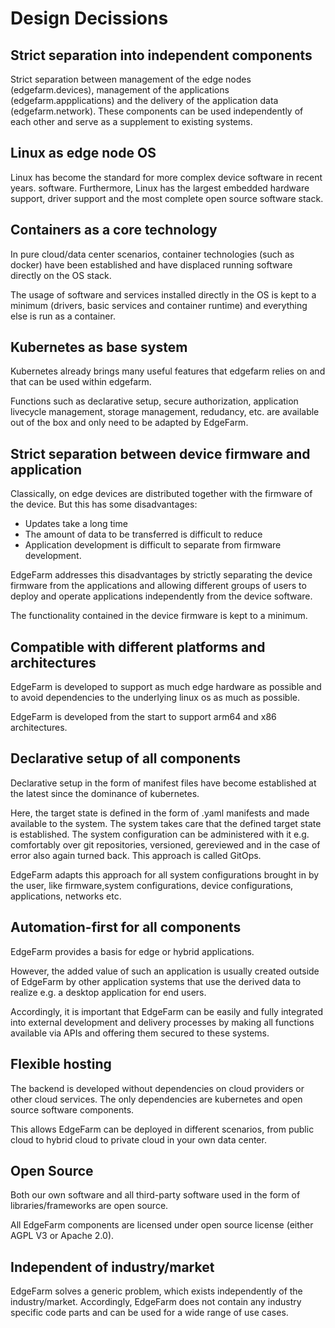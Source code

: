 # Design Decissions

## Strict separation into independent components

Strict separation between management of the edge nodes (edgefarm.devices), management of the applications (edgefarm.appplications) and the delivery of the application data (edgefarm.network).
These components can be used independently of each other and serve as a supplement to existing systems.

## Linux as edge node OS

Linux has become the standard for more complex device software in recent years.
software. Furthermore, Linux has the largest embedded hardware support,
driver support and the most complete open source software stack.

## Containers as a core technology

In pure cloud/data center scenarios, container technologies (such as docker) have been established and have displaced running software directly on the OS stack.

The usage of software and services installed directly in the OS is kept to a minimum (drivers, basic services and container runtime) and everything else is run as a container.

## Kubernetes as base system

Kubernetes already brings many useful features that edgefarm relies on and that can be used within edgefarm.

Functions such as declarative setup, secure authorization, application livecycle management, storage management, redudancy, etc. are available out of the box and only need to be adapted by EdgeFarm.

## Strict separation between device firmware and application

Classically, on edge devices are distributed together with the firmware of the device. But this has some disadvantages:

* Updates take a long time
* The amount of data to be transferred is difficult to reduce
* Application development is difficult to separate from firmware development.

EdgeFarm addresses this disadvantages by strictly separating the device firmware from the applications and allowing different groups of users to deploy and operate applications independently from the device software.

The functionality contained in the device firmware is kept to a minimum.

## Compatible with different platforms and architectures

EdgeFarm is developed to support as much edge hardware as possible and to avoid dependencies to the underlying linux os as much as possible.

EdgeFarm is developed from the start to support arm64 and x86 architectures.

## Declarative setup of all components

Declarative setup in the form of manifest files have become established at the latest since the dominance of kubernetes.

Here, the target state is defined in the form of .yaml manifests and made available to the system. The system takes care that the defined target state is established. The system configuration can be administered with it e.g. comfortably over git repositories, versioned, gereviewed and in the case of error also again turned back. This approach is called GitOps.

EdgeFarm adapts this approach for all system configurations brought in by the user, like firmware,system configurations, device configurations, applications, networks etc.

## Automation-first for all components

EdgeFarm provides a basis for edge or hybrid applications.

However, the added value of such an application is usually created outside of EdgeFarm by other application systems that use the derived data to realize e.g. a desktop application for end users.

Accordingly, it is important that EdgeFarm can be easily and fully integrated into external development and delivery processes by making all functions available via APIs and offering them secured to these systems.

## Flexible hosting

The backend is developed without dependencies on cloud providers or other cloud services. The only dependencies are kubernetes and open source software components.

This allows EdgeFarm can be deployed in different scenarios, from public cloud to hybrid cloud to private cloud in your own data center.

## Open Source

Both our own software and all third-party software used in the form of
libraries/frameworks are open source.

All EdgeFarm components are licensed under open source license (either AGPL V3 or Apache 2.0).

## Independent of industry/market

EdgeFarm solves a generic problem, which exists independently of the industry/market.
Accordingly, EdgeFarm does not contain any industry specific code parts and can be used for a wide range of use cases.
